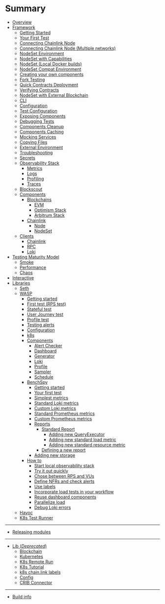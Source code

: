 # Summary

- [Overview](./overview.md)
- [Framework](./framework/overview.md)
    - [Getting Started](./framework/getting_started.md)
    - [Your First Test](./framework/first_test.md)
    - [Connecting Chainlink Node](./framework/connecting_chainlink_node.md)
    - [Connecting Chainlink Node (Multiple networks)]()
    - [NodeSet Environment](./framework/nodeset_environment.md)
    - [NodeSet with Capabilities](./framework/nodeset_capabilities.md)
    - [NodeSet (Local Docker builds)](./framework/nodeset_docker_rebuild.md)
    - [NodeSet Compat Environment](./framework/nodeset_compatibility.md)
    - [Creating your own components](./developing/developing_components.md)
    - [Fork Testing](./framework/fork.md)
    - [Quick Contracts Deployment](./framework/quick_deployment.md)
    - [Verifying Contracts](./framework/verify.md)
    - [NodeSet with External Blockchain]()
    - [CLI](./framework/cli.md)
    - [Configuration](./framework/configuration.md)
    - [Test Configuration](./framework/test_configuration_overrides.md)
    - [Exposing Components](framework/components/state.md)
    - [Debugging Tests](framework/components/debug.md)
    - [Components Cleanup](framework/components/cleanup.md)
    - [Components Caching](framework/components/caching.md)
    - [Mocking Services](framework/components/mocking.md)
    - [Copying Files](framework/copying_files.md)
    - [External Environment](framework/components/external.md)
    - [Troubleshooting](framework/components/troubleshooting.md)
    - [Secrets]()
    - [Observability Stack](framework/observability/observability_stack.md)
      - [Metrics](framework/observability/metrics.md)
      - [Logs](framework/observability/logs.md)
      - [Profiling](framework/observability/profiling.md)
      - [Traces]()
    - [Blockscout](framework/observability/blockscout.md)
    - [Components](framework/components/overview.md)
        - [Blockchains](framework/components/blockchains/overview.md)
            - [EVM](framework/components/blockchains/evm.md)
            - [Optimism Stack]()
            - [Arbitrum Stack]()
        - [Chainlink](framework/components/chainlink.md)
          - [Node](framework/components/chainlink/node.md)
          - [NodeSet](framework/components/chainlink/nodeset.md)
    - [Clients]()
      - [Chainlink]()
      - [RPC]()
      - [Loki]()
- [Testing Maturity Model](framework/testing.md)
  - [Smoke]()
  - [Performance]()
  - [Chaos]()
- [Interactive](framework/interactive.md)
- [Libraries](./libraries.md)
  - [Seth](./libs/seth.md)
  - [WASP](./libs/wasp/overview.md)
    - [Getting started](./libs/wasp/getting_started.md)
    - [First test (RPS test)](./libs/wasp/first_test.md)
    - [Stateful test](./libs/wasp/stateful_test.md)
    - [User Journey test](./libs/wasp/user_journey_test.md)
    - [Profile test](./libs/wasp/profile_test.md)
    - [Testing alerts]()
    - [Configuration](./libs/wasp/configuration.md)
    - [k8s](./libs/wasp/k8s.md)
    - [Components](./libs/wasp/components/overview.md)
      - [Alert Checker]()
      - [Dashboard](./libs/wasp/components/dashboard.md)
      - [Generator](./libs/wasp/components/generator.md)
      - [Loki](./libs/wasp/components/loki.md)
      - [Profile](./libs/wasp/components/profile.md)
      - [Sampler](./libs/wasp/components/sampler.md)
      - [Schedule](./libs/wasp/components/schedule.md)
    - [BenchSpy](./libs/wasp/benchspy/overview.md)
      - [Getting started](./libs/wasp/benchspy/getting_started.md)
      - [Your first test](./libs/wasp/benchspy/first_test.md)
      - [Simplest metrics](./libs/wasp/benchspy/simplest_metrics.md)
      - [Standard Loki metrics](./libs/wasp/benchspy/loki_std.md)
      - [Custom Loki metrics](./libs/wasp/benchspy/loki_custom.md)
      - [Standard Prometheus metrics](./libs/wasp/benchspy/prometheus_std.md)
      - [Custom Prometheus metrics](./libs/wasp/benchspy/prometheus_custom.md)
      - [Reports](./libs/wasp/benchspy/reports/overview.md)
        - [Standard Report](./libs/wasp/benchspy/reports/standard_report.md)
          - [Adding new QueryExecutor](./libs/wasp/benchspy/reports/new_executor.md)
          - [Adding new standard load metric]()
          - [Adding new standard resource metric]()
        - [Defining a new report](./libs/wasp/benchspy/reports/new_report.md)
      - [Adding new storage]()
    - [How to](./libs/wasp/how-to/overview.md)
      - [Start local observability stack](./libs/wasp/how-to/start_local_observability_stack.md)
      - [Try it out quickly](./libs/wasp/how-to/run_included_tests.md)
      - [Chose between RPS and VUs](./libs/wasp/how-to/chose_rps_vu.md)
      - [Define NFRs and check alerts](./libs/wasp/how-to/define_nfr_check_alerts.md)
      - [Use labels](./libs/wasp/how-to/use_labels.md)
      - [Incorporate load tests in your workflow](./libs/wasp/how-to/incorporate_load_tests.md)
      - [Reuse dashboard components](./libs/wasp/how-to/reuse_dashboard_components.md)
      - [Parallelize load](./libs/wasp/how-to/parallelise_load.md)
      - [Debug Loki errors](./libs/wasp/how-to/debug_loki_errors.md)
  - [Havoc](./libs/havoc.md)
  - [K8s Test Runner](k8s-test-runner/k8s-test-runner.md)

---

- [Releasing modules](releasing_modules.md)

---
- [Lib (*Deprecated*)](lib.md)
    - [Blockchain](lib/blockchain.md)
    - [Kubernetes](lib/k8s/KUBERNETES.md)
    - [K8s Remote Run](lib/k8s/REMOTE_RUN.md)
    - [K8s Tutorial](lib/k8s/TUTORIAL.md)
    - [k8s chain.link labels](lib/k8s/labels.md)
    - [Config](lib/config/config.md)
    - [CRIB Connector](lib/crib.md)
---
- [Build info](build_info.md)
